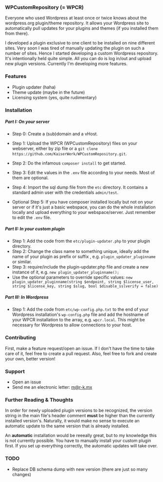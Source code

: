 ### WPCustomRepository (= WPCR)

Everyone who used Wordpress at least once or twice knows about the wordpress.org plugin/theme repository. It allows your Wordpress site to automatically pull updates for your plugins and themes (if you installed them from there).

I developed a plugin exclusive to one client to be installed on nine different sites. Very soon I was tired of manually updating the plugin on such a number of sites. Hence I started developing a custom Wordpress repository. It's intentionally held quite simple. All you can do is log in/out and upload new plugin versions. Currently I'm developing more features.

### Features

* Plugin updater (haha)
* Theme update (maybe in the future)
* Licensing system (yes, quite rudimentary)

### Installation
##### Part I: On your server

* Step 0: Create a (sub)domain and a vHost.
* Step 1: Upload the WPCR (WPCustomRepository) files on your webserver, either by zip file or a `git clone https://github.com/KaiserWerk/WPCustomRepository.git`.
* Step 2: Do the infamous `composer install` to get started.
* Step 3: Edit the values in the `.env` file according to your needs. Most of them are optional.
* Step 4: Import the sql dump file from the `etc` directory. It contains a standard admin user with the credentials `admin/test`.

* Optional Step 5: If you have composer installed locally but not on your server or if it's just a basic webspace, you can do the whole installation locally and upload everything to your webspace/server. Just remember to edit the `.env` file.

##### Part II: In your custom plugin

* Step 1: Add the code from the `etc/plugin-updater.php` to your plugin directory.
* Step 2: Change the class name to something unique, ideally add the name of your plugin as prefix or suffix , e.g. `plugin_updater_pluginname` or similar.
* Step 3: require/include the plugin-updater.php file and create a new instance of it, e.g. `new plugin_updater_pluginname();`
* Use the optional parameters to override specific values: `new plugin_updater_pluginname(string $endpoint, string $license_user, string $license_key, string $slug, bool $disable_sslverify = false)`

##### Part III: In Wordpress

* Step 1: Add the code from `etc/wp-config.php.txt` to the end of your Wordpress installation's `wp-config.php` file and add the hostname of your WPCR installation to the array, e.g. `wpcr.local`. This might be necessary for Wordpress to allow connections to your host.

### Contributing
First, make a feature request/open an issue. If I don't have the time to take care of it, feel free to create a pull request. Also, feel free to fork and create your own, better version!

### Support

* Open an issue
* Send me an electronic letter: m@r-k.mx

### Further Reading & Thoughts

In order for newly uploaded plugin versions to be recognized, the version string in the main file's header comment **must** be higher than the currently installed version's. Naturally, it would make no sense to execute an automatic update to the same version that is already installed.

An **automatic** installation would be reeeally great, but to my knowledge this is not currently possible. You have to manually install your custom plugin first. If you set up everything correctly, the automatic updates will take over.

### TODO
* Replace DB schema dump with new version (there are just so many changes)